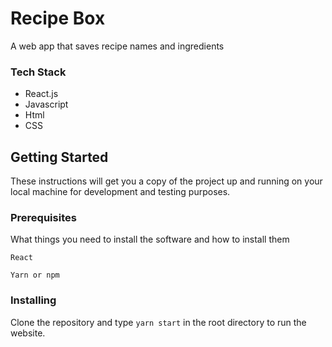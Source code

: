 
# Recipe Box

A web app that saves recipe names and ingredients

### Tech Stack

- React.js
- Javascript
- Html
- CSS

## Getting Started

These instructions will get you a copy of the project up and running on your local machine for development and testing purposes.

### Prerequisites

What things you need to install the software and how to install them

```
React
```
```
Yarn or npm
```

### Installing

Clone the repository and type ```yarn start``` in the root directory to run the website.
